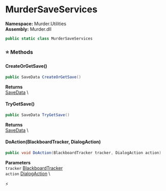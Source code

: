 # MurderSaveServices

**Namespace:** Murder.Utilities \
**Assembly:** Murder.dll

```csharp
public static class MurderSaveServices
```

### ⭐ Methods
#### CreateOrGetSave()
```csharp
public SaveData CreateOrGetSave()
```

**Returns** \
[SaveData](/Murder/Assets/SaveData.html) \

#### TryGetSave()
```csharp
public SaveData TryGetSave()
```

**Returns** \
[SaveData](/Murder/Assets/SaveData.html) \

#### DoAction(BlackboardTracker, DialogAction)
```csharp
public void DoAction(BlackboardTracker tracker, DialogAction action)
```

**Parameters** \
`tracker` [BlackboardTracker](/Murder/Save/BlackboardTracker.html) \
`action` [DialogAction](/Murder/Core/Dialogs/DialogAction.html) \



⚡